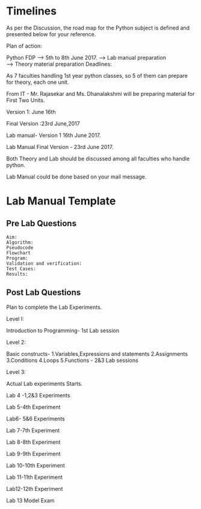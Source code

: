 # Timelines 

As per the Discussion, the road map for the Python subject is defined and presented below for your reference.

Plan of action:

Python FDP          --> 5th  to 8th June 2017.
                              --> Lab manual preparation  
                              --> Theory material preparation
Deadlines:

  As 7 faculties handling 1st year python classes, so 5 of them can prepare for theory, each one unit.

  From IT - Mr. Rajasekar  and Ms. Dhanalakshmi will be preparing material for First Two Units.

  Version 1: June 16th 

  Final Version :23rd June,2017

  Lab manual- Version 1   16th June 2017.

  Lab Manual Final Version - 23rd June 2017.

  Both Theory and Lab should be discussed among all faculties who handle python.

  Lab Manual could be done based on your mail message.

# Lab Manual Template

## Pre Lab Questions
	
	Aim: 
	Algorithm:
	Pseudocode
	Flowchart
	Program:
	Validation and verification: 
	Test Cases:
	Results:
	
## Post Lab Questions



Plan to complete the Lab Experiments.

Level I:

Introduction to Programming-  1st Lab session

Level 2:

Basic constructs- 
1.Variables,Expressions and statements
2.Assignments
3.Conditions
4.Loops
5.Functions    -  2&3 Lab sessions

Level 3:

Actual Lab experiments Starts.

Lab 4 -1,2&3 Experiments

Lab 5-4th Experiment

Lab6- 5&6 Experiments

Lab 7-7th Experiment

Lab 8-8th Experiment

Lab 9-9th Experiment

Lab 10-10th Experiment

Lab 11-11th Experiment

Lab12-12th Experiment

Lab 13 Model Exam